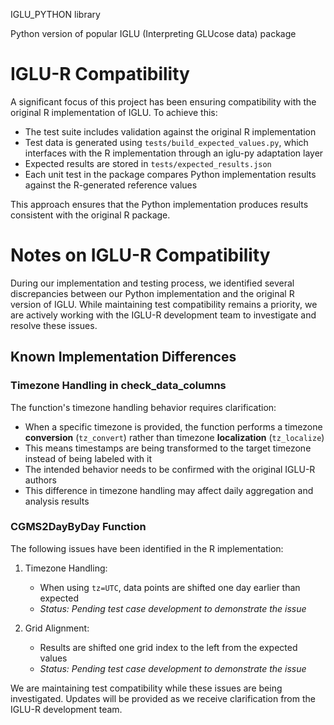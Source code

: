 IGLU_PYTHON library

Python version of popular IGLU (Interpreting GLUcose data) package

# IGLU-R Compatibility

A significant focus of this project has been ensuring compatibility with the original R implementation of IGLU. To achieve this:

- The test suite includes validation against the original R implementation
- Test data is generated using `tests/build_expected_values.py`, which interfaces with the R implementation through an iglu-py adaptation layer
- Expected results are stored in `tests/expected_results.json`
- Each unit test in the package compares Python implementation results against the R-generated reference values

This approach ensures that the Python implementation produces results consistent with the original R package.


# Notes on IGLU-R Compatibility

During our implementation and testing process, we identified several discrepancies between our Python implementation and the original R version of IGLU. While maintaining test compatibility remains a priority, we are actively working with the IGLU-R development team to investigate and resolve these issues.

## Known Implementation Differences

### Timezone Handling in check_data_columns

The function's timezone handling behavior requires clarification:
- When a specific timezone is provided, the function performs a timezone **conversion** (`tz_convert`) rather than timezone **localization** (`tz_localize`)
- This means timestamps are being transformed to the target timezone instead of being labeled with it
- The intended behavior needs to be confirmed with the original IGLU-R authors
- This difference in timezone handling may affect daily aggregation and analysis results

### CGMS2DayByDay Function
The following issues have been identified in the R implementation:

1. Timezone Handling:
   - When using `tz=UTC`, data points are shifted one day earlier than expected
   - *Status: Pending test case development to demonstrate the issue*

2. Grid Alignment:
   - Results are shifted one grid index to the left from the expected values
   - *Status: Pending test case development to demonstrate the issue*

We are maintaining test compatibility while these issues are being investigated. Updates will be provided as we receive clarification from the IGLU-R development team.



